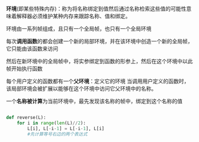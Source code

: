 **环境**(即某些特殊内存)：称为将名称绑定到值然后通过名称检索这些值的可能性意味着解释器必须维护某种内存来跟踪名称、值和绑定。 

环境由一系列帧组成，且只有一个全局帧，也只有一个全局环境



每次**调用函数**的都会创建一个新的局部环境，并在该环境中创造一个新的全局帧，它只能由该函数来访问

然后在新环境中的全局帧中，将实参绑定到函数的形参上，然后在这个环境中以此帧开始执行函数

每个用户定义的函数都有一个**父环境**：定义它的环境
当调用用户定义的函数时，该局部环境会被扩展以能够在这个环境中访问它父环境中的名称。



一个**名称被计算**为当前环境中，最先发现该名称的帧中，绑定到这个名称的值

```python

def reverse(L):
    for i in range(len(L)//2):
        L[i], L[-i-1] = L[-i-1], L[i]
        #先计算等号右边的两个表达式
```


